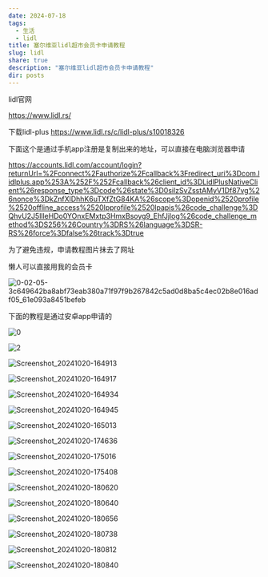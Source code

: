 ```yaml
---
date: 2024-07-18
tags:
  - 生活
  - lidl
title: 塞尔维亚lidl超市会员卡申请教程
slug: lidl
share: true
description: "塞尔维亚lidl超市会员卡申请教程"
dir: posts
---
```






lidl官网 

https://www.lidl.rs/

下载lidl-plus
https://www.lidl.rs/c/lidl-plus/s10018326

下面这个是通过手机app注册是复制出来的地址，可以直接在电脑浏览器申请

https://accounts.lidl.com/account/login?returnUrl=%2Fconnect%2Fauthorize%2Fcallback%3Fredirect_uri%3Dcom.lidlplus.app%253A%252F%252Fcallback%26client_id%3DLidlPlusNativeClient%26response_type%3Dcode%26state%3D0silzSvZsstAMyV1Df87vg%26nonce%3DkZnfXlDhhK6uTXfZtG84KA%26scope%3Dopenid%2520profile%2520offline_access%2520lpprofile%2520lpapis%26code_challenge%3DQhvU2J5llleHDo0YOnxEMxtp3HmxBsoyg9_EhfJjlog%26code_challenge_method%3DS256%26Country%3DRS%26language%3DSR-RS%26force%3Dfalse%26track%3Dtrue

为了避免违规，申请教程图片抹去了网址

懒人可以直接用我的会员卡

![0-02-05-3c649642ba8abf73eab380a71f97f9b267842c5ad0d8ba5c4ec02b8e016adf05_61e093a8451befeb](https://cdn.jsdelivr.net/gh/feifei8333/image@main/2024/202410201837160.jpg)

下面的教程是通过安卓app申请的

![0](https://cdn.jsdelivr.net/gh/feifei8333/image@main/2024/202410201838987.png)

![2](https://cdn.jsdelivr.net/gh/feifei8333/image@main/2024/202410201838489.png)

![Screenshot_20241020-164913](https://cdn.jsdelivr.net/gh/feifei8333/image@main/2024/202410201839886.png)

![Screenshot_20241020-164917](https://cdn.jsdelivr.net/gh/feifei8333/image@main/2024/202410201839028.png)

![Screenshot_20241020-164934](https://cdn.jsdelivr.net/gh/feifei8333/image@main/2024/202410201839436.png)

![Screenshot_20241020-164945](https://cdn.jsdelivr.net/gh/feifei8333/image@main/2024/202410201839420.png)

![Screenshot_20241020-165013](https://cdn.jsdelivr.net/gh/feifei8333/image@main/2024/202410201840580.png)

![Screenshot_20241020-174636](https://cdn.jsdelivr.net/gh/feifei8333/image@main/2024/202410201840206.png)

![Screenshot_20241020-175016](https://cdn.jsdelivr.net/gh/feifei8333/image@main/2024/202410201840011.png)

![Screenshot_20241020-175408](https://cdn.jsdelivr.net/gh/feifei8333/image@main/2024/202410201840252.png)

![Screenshot_20241020-180620](https://cdn.jsdelivr.net/gh/feifei8333/image@main/2024/202410201841858.png)

![Screenshot_20241020-180640](https://cdn.jsdelivr.net/gh/feifei8333/image@main/2024/202410201841853.png)

![Screenshot_20241020-180656](https://cdn.jsdelivr.net/gh/feifei8333/image@main/2024/202410201841765.png)

![Screenshot_20241020-180738](https://cdn.jsdelivr.net/gh/feifei8333/image@main/2024/202410201841636.png)

![Screenshot_20241020-180812](https://cdn.jsdelivr.net/gh/feifei8333/image@main/2024/202410201842924.png)

![Screenshot_20241020-180840](https://cdn.jsdelivr.net/gh/feifei8333/image@main/2024/202410201842991.png)